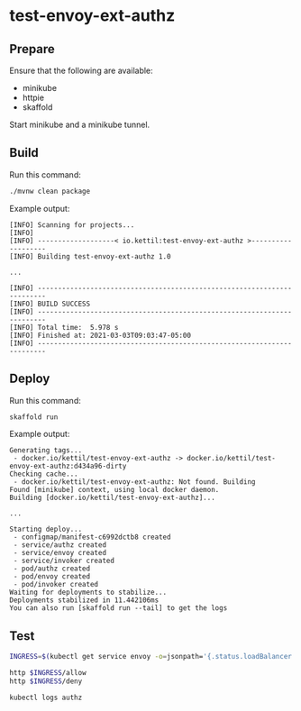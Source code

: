 # test-envoy-ext-authz

## Prepare

Ensure that the following are available:
* minikube
* httpie
* skaffold

Start minikube and a minikube tunnel.

## Build

Run this command:
```bash
./mvnw clean package
```

Example output:
```text
[INFO] Scanning for projects...
[INFO] 
[INFO] -------------------< io.kettil:test-envoy-ext-authz >-------------------
[INFO] Building test-envoy-ext-authz 1.0

...

[INFO] ------------------------------------------------------------------------
[INFO] BUILD SUCCESS
[INFO] ------------------------------------------------------------------------
[INFO] Total time:  5.978 s
[INFO] Finished at: 2021-03-03T09:03:47-05:00
[INFO] ------------------------------------------------------------------------
```


## Deploy

Run this command:
```bash
skaffold run
```

Example output:
```text
Generating tags...
 - docker.io/kettil/test-envoy-ext-authz -> docker.io/kettil/test-envoy-ext-authz:d434a96-dirty
Checking cache...
 - docker.io/kettil/test-envoy-ext-authz: Not found. Building
Found [minikube] context, using local docker daemon.
Building [docker.io/kettil/test-envoy-ext-authz]...

...

Starting deploy...
 - configmap/manifest-c6992dctb8 created
 - service/authz created
 - service/envoy created
 - service/invoker created
 - pod/authz created
 - pod/envoy created
 - pod/invoker created
Waiting for deployments to stabilize...
Deployments stabilized in 11.442106ms
You can also run [skaffold run --tail] to get the logs
```


## Test

```bash
INGRESS=$(kubectl get service envoy -o=jsonpath='{.status.loadBalancer.ingress[0].ip}')

http $INGRESS/allow
http $INGRESS/deny

kubectl logs authz

```
